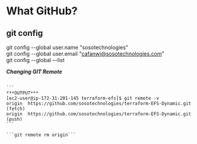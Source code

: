 # What GitHub?

## git config
git config --global user.name "sosotechnologies"                      
git config --global user.email "cafanwi@sosotechnologies.com"        
git config --global –-list              


***Changing GIT Remote***
~~~git remote -```

```
***OUTPUT***
[ec2-user@ip-172-31-201-145 terraform-efs]$ git remote -v
origin  https://github.com/sosotechnologies/terraform-EFS-Dynamic.git (fetch)
origin  https://github.com/sosotechnologies/terraform-EFS-Dynamic.git (push)
```

```git remote rm origin``` 